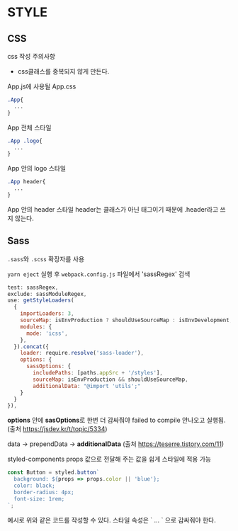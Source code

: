 # STYLE

## CSS

css 작성 주의사항
+ css클래스를 중복되지 않게 만든다.

App.js에 사용될 App.css

```css
.App{
  ...
}
```
App 전체 스타일

```css
.App .logo{
  ...
}
```
App 안의 logo 스타일

```css
.App header{
  ...
}
```
App 안의 header 스타일
header는 클래스가 아닌 태그이기 때문에 .header라고 쓰지 않는다.


## Sass
`.sass`와 `.scss` 확장자를 사용

`yarn eject`
실행 후 `webpack.config.js` 파일에서
'sassRegex' 검색


```javascript
test: sassRegex,
exclude: sassModuleRegex,
use: getStyleLoaders(
  {
    importLoaders: 3,
    sourceMap: isEnvProduction ? shouldUseSourceMap : isEnvDevelopment,
    modules: {
      mode: 'icss',
    },
  }).concat({
    loader: require.resolve('sass-loader'),
    options: {
      sassOptions: {
        includePaths: [paths.appSrc + '/styles'],
        sourceMap: isEnvProduction && shouldUseSourceMap,
        additionalData: "@import 'utils';"
    }
  }
}),
```

**options** 안에 **sasOptions**로 한번 더 감싸줘야 failed to compile 안나오고 실행됨.
(출처 https://jsdev.kr/t/topic/5334)

data -> prependData -> **additionalData** 
(출처 https://teserre.tistory.com/11)


styled-components
props 값으로 전달해 주는 값을 쉽게 스타일에 적용 가능

```javascript
const Button = styled.button`
  background: ${props => props.color || 'blue'};
  color: black;
  border-radius: 4px;
  font-size: 1rem;
`;
```
예시로 위와 같은 코드를 작성할 수 있다.
스타일 속성은 &#96; ... &#96; 으로 감싸줘야 한다.
